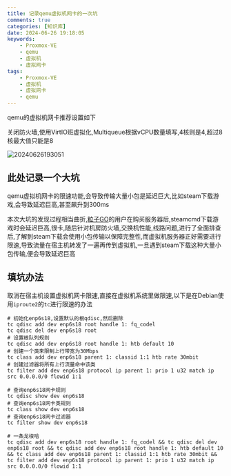 ```yaml
---
title: 记录qemu虚拟机网卡的一次坑
comments: true
categories: [知识库]
date: 2024-06-26 19:18:05
keywords:
    - Proxmox-VE
    - qemu
    - 虚拟机
    - 虚拟网卡
tags:
    - Proxmox-VE
    - 虚拟机
    - 虚拟网卡
    - qemu
---
```


qemu的虚拟机网卡推荐设置如下

关闭防火墙,使用VirtIO班虚拟化,Multiqueue根据vCPU数量填写,4核则是4,超过8核最大值只能是8

![20240626193051](https://img.hackerbs.com//20240626193051.png)

<!-- more -->

## 此处记录一个大坑

qemu虚拟机网卡的限速功能,会导致传输大量小包是延迟巨大,比如steam下载游戏,会导致延迟巨高,甚至飙升到300ms

本次大坑的发现过程相当曲折,[粒子GO](https://lizigo.cn)的用户在购买服务器后,steamcmd下载游戏时会延迟巨高,很卡,随后针对机房防火墙,交换机性能,线路问题,进行了全面排查后,了解到steam下载会使用小包传输以保障完整性,而虚拟机服务器正好需要进行限速,导致流量在宿主机转发了一遍再传到虚拟机,一旦遇到steam下载这种大量小包传输,便会导致延迟巨高

## 填坑办法

取消在宿主机设置虚拟机网卡限速,直接在虚拟机系统里做限速,以下是在Debian使用`iproute2`的`tc`进行限速的办法

```shell
# 初始化enp6s18,设置默认的根qdisc,然后删除
tc qdisc add dev enp6s18 root handle 1: fq_codel
tc qdisc del dev enp6s18 root
# 设置根队列规则
tc qdisc add dev enp6s18 root handle 1: htb default 10
# 创建一个类来限制上行带宽为30Mbps
tc class add dev enp6s18 parent 1: classid 1:1 htb rate 30mbit
# 创建过滤器将所有上行流量命中该类
tc filter add dev enp6s18 protocol ip parent 1: prio 1 u32 match ip src 0.0.0.0/0 flowid 1:1

# 查询enp6s18网卡规则
tc qdisc show dev enp6s18
# 查询enp6s18网卡类规则
tc class show dev enp6s18
# 查询enp6s18网卡过滤器
tc filter show dev enp6s18

# 一条龙梭哈
tc qdisc add dev enp6s18 root handle 1: fq_codel && tc qdisc del dev enp6s18 root && tc qdisc add dev enp6s18 root handle 1: htb default 10 && tc class add dev enp6s18 parent 1: classid 1:1 htb rate 30mbit && tc filter add dev enp6s18 protocol ip parent 1: prio 1 u32 match ip src 0.0.0.0/0 flowid 1:1
```